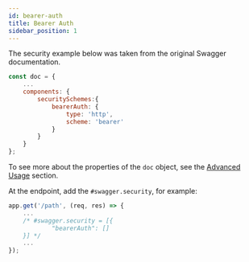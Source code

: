 ```yaml
---
id: bearer-auth
title: Bearer Auth
sidebar_position: 1
---
```


The security example below was taken from the original Swagger documentation.

```js
const doc = {
    ...
    components: {
        securitySchemes:{
            bearerAuth: {
                type: 'http',
                scheme: 'bearer'
            }
        }
    }
};
```

To see more about the properties of the `doc` object, see the [Advanced Usage](/docs/getting-started/advanced-usage#openapi-3x) section.

At the endpoint, add the `#swagger.security`, for example:

```js
app.get('/path', (req, res) => {
    ...
    /* #swagger.security = [{
            "bearerAuth": []
    }] */
    ...
});
```